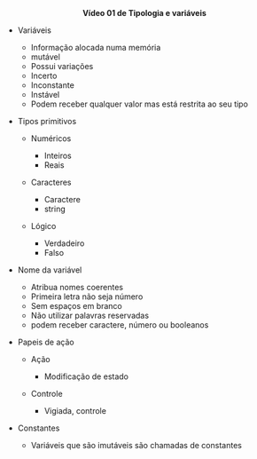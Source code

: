 <center><b>Vídeo 01 de Tipologia e variáveis</b></center> 



- Variáveis
  - Informação alocada numa memória
  - mutável
  - Possui variações
  - Incerto
  - Inconstante
  - Instável
  - Podem receber qualquer valor mas está restrita ao seu tipo

- Tipos primitivos
  - Numéricos
    - Inteiros
    - Reais

  - Caracteres
    - Caractere
    - string 

  - Lógico
    - Verdadeiro
    - Falso

- Nome da variável
  - Atribua nomes coerentes
  - Primeira letra não seja número
  - Sem espaços em branco
  - Não utilizar palavras reservadas
  - podem receber caractere, número ou booleanos

- Papeis de ação
  - Ação
    - Modificação de estado

  - Controle
    - Vigiada, controle

- Constantes
  - Variáveis que são imutáveis são chamadas de constantes

